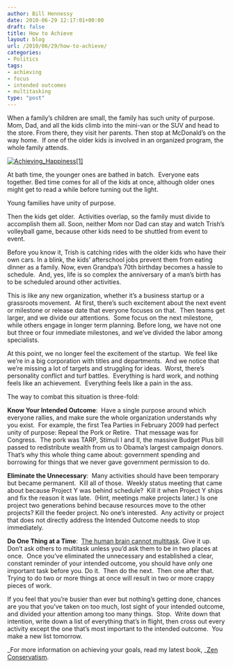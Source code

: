 ```yaml
---
author: Bill Hennessy
date: 2010-06-29 12:17:01+00:00
draft: false
title: How to Achieve
layout: blog
url: /2010/06/29/how-to-achieve/
categories:
- Politics
tags:
- achieving
- focus
- intended outcomes
- multitasking
type: "post"
---
```


When a family’s children are small, the family has such unity of purpose. Mom, Dad, and all the kids climb into the mini-van or the SUV and head to the store. From there, they visit her parents. Then stop at McDonald’s on the way home.  If one of the older kids is involved in an organized program, the whole family attends.

[![Achieving_Happiness[1]](https://hennessysview.com/wp-content/uploads/2010/06/Achieving_Happiness1_thumb.jpg)
](https://hennessysview.com/wp-content/uploads/2010/06/Achieving_Happiness1.jpg)

At bath time, the younger ones are bathed in batch.  Everyone eats together. Bed time comes for all of the kids at once, although older ones might get to read a while before turning out the light.

Young families have unity of purpose.

Then the kids get older.  Activities overlap, so the family must divide to accomplish them all. Soon, neither Mom nor Dad can stay and watch Trish’s volleyball game, because other kids need to be shuttled from event to event.

Before you know it, Trish is catching rides with the older kids who have their own cars. In a blink, the kids’ afterschool jobs prevent them from eating dinner as a family. Now, even Grandpa’s 70th birthday becomes a hassle to schedule.  And, yes, life is so complex the anniversary of a man’s birth has to be scheduled around other activities.

This is like any new organization, whether it’s a business startup or a grassroots movement.  At first, there’s such excitement about the next event or milestone or release date that everyone focuses on that.  Then teams get larger, and we divide our attentions.  Some focus on the next milestone, while others engage in longer term planning. Before long, we have not one but three or four immediate milestones, and we’ve divided the labor among specialists.

At this point, we no longer feel the excitement of the startup.  We feel like we’re in a big corporation with titles and departments.  And we notice that we’re missing a lot of targets and struggling for ideas.  Worst, there’s personality conflict and turf battles.  Everything is hard work, and nothing feels like an achievement.  Everything feels like a pain in the ass.

The way to combat this situation is three-fold:

**Know Your Intended Outcome**:  Have a single purpose around which everyone rallies, and make sure the whole organization understands why you exist.  For example, the first Tea Parties in February 2009 had perfect unity of purpose: Repeal the Pork or Retire.  That message was for Congress.  The pork was TARP, Stimuli I and II, the massive Budget Plus bill passed to redistribute wealth from us to Obama’s largest campaign donors.  That’s why this whole thing came about: government spending and borrowing for things that we never gave government permission to do.

**Eliminate the Unnecessary**:  Many activities should have been temporary but became permanent.  Kill all of those.  Weekly status meeting that came about because Project Y was behind schedule?  Kill it when Project Y ships and fix the reason it was late.  (Hint, meetings make projects later.) Is one project two generations behind because resources move to the other projects? Kill the feeder project. No one’s interested.  Any activity or project that does not directly address the Intended Outcome needs to stop immediately.

**Do One Thing at a Time**:  [The human brain cannot multitask](https://www.hreonline.com/HRE/story.jsp?storyId=453264130&sub=false). Give it up. Don’t ask others to multitask unless you’d ask them to be in two places at once.  Once you’ve eliminated the unnecessary and established a clear, constant reminder of your intended outcome, you should have only one important task before you. Do it.  Then do the next.  Then one after that.  Trying to do two or more things at once will result in two or more crappy pieces of work.

If you feel that you’re busier than ever but nothing’s getting done, chances are you that you’ve taken on too much, lost sight of your intended outcome, and divided your attention among too many things.  Stop.  Write down that intention, write down a list of everything that’s in flight, then cross out every activity except the one that’s most important to the intended outcome.  You make a new list tomorrow.

_For more information on achieving your goals, read my latest book, _[Zen Conservatism](https://www.createspace.com/3417300).
